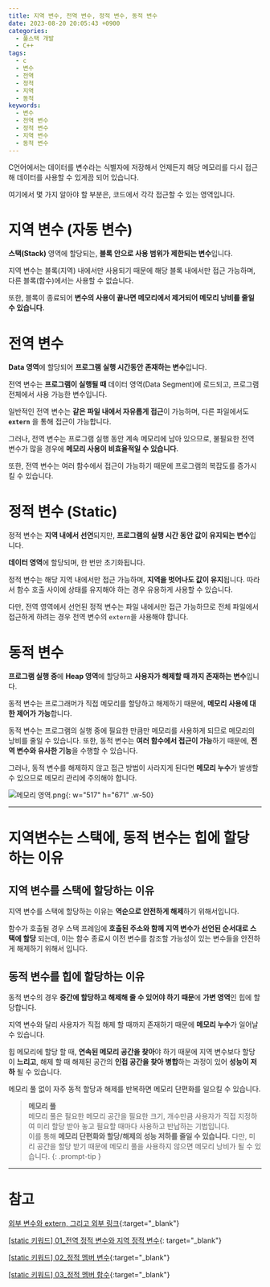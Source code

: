 ```yaml
---
title: 지역 변수, 전역 변수, 정적 변수, 동적 변수
date: 2023-08-20 20:05:43 +0900
categories:
  - 풀스택 개발
  - C++
tags:
  - c
  - 변수
  - 전역
  - 정적
  - 지역
  - 동적
keywords:
  - 변수
  - 전역 변수
  - 정적 변수
  - 지역 변수
  - 동적 변수
---
```


C언어에서는 데이터를 변수라는 식별자에 저장해서 언제든지 해당 메모리를 다시 접근해 데이터를 사용할 수 있게끔 되어 있습니다.

여기에서 몇 가지 알아야 할 부분은, 코드에서 각각 접근할 수 있는 영역입니다.



# 지역 변수 (자동 변수)

<span class="keyword">**스택(Stack)**</span> 영역에 할당되는, **블록 안으로 사용 범위가 제한되는 변수**입니다.

지역 변수는 블록(지역) 내에서만 사용되기 때문에 해당 블록 내에서만 접근 가능하며, 다른 블록(함수)에서는 사용할 수 없습니다.

또한, 블록이 종료되어 <span class="font_highlight">**변수의 사용이 끝나면 메모리에서 제거되어 메모리 낭비를 줄일 수 있습니다**</span>.

# 전역 변수

<span class="keyword">**Data 영역**</span>에 할당되어 **프로그램 실행 시간동안 존재하는 변수**입니다.

전역 변수는 **프로그램이 실행될 때** 데이터 영역(Data Segment)에 로드되고, 프로그램 전체에서 사용 가능한 변수입니다. 

일반적인 전역 변수는 **같은 파일 내에서 자유롭게 접근**이 가능하며, 다른 파일에서도 **`extern`** 을 통해 접근이 가능합니다.

그러나, 전역 변수는 프로그램 실행 동안 계속 메모리에 남아 있으므로, 불필요한 전역 변수가 많을 경우에 **메모리 사용이 비효율적일 수 있습니다**.

또한, 전역 변수는 여러 함수에서 접근이 가능하기 때문에 프로그램의 복잡도를 증가시킬 수 있습니다.

# 정적 변수 (Static)

정적 변수는 **지역 내에서 선언**되지만, <span class="font_highlight">**프로그램의 실행 시간 동안 값이 유지되는 변수**</span>입니다.

<span class="keyword">**데이터 영역**</span>에 할당되며, 한 번만 초기화됩니다.

정적 변수는 해당 지역 내에서만 접근 가능하며, **지역을 벗어나도 값이 유지**됩니다. 따라서 함수 호출 사이에 상태를 유지해야 하는 경우 유용하게 사용할 수 있습니다.

다만, 전역 영역에서 선언된 정적 변수는 파일 내에서만 접근 가능하므로 전체 파일에서 접근하게 하려는 경우 전역 변수의 `extern`을 사용해야 합니다.

# 동적 변수

**프로그램 실행 중**에 <span class="keyword">**Heap 영역**</span>에 할당하고 <span class="font_highlight">**사용자가 해제할 때 까지 존재하는 변수**</span>입니다.

동적 변수는 프로그래머가 직접 메모리를 할당하고 해제하기 때문에, **메모리 사용에 대한 제어가 가능**합니다.

동적 변수는 프로그램의 실행 중에 필요한 만큼만 메모리를 사용하게 되므로 메모리의 낭비를 줄일 수 있습니다. 또한, 동적 변수는 **여러 함수에서 접근이 가능**하기 때문에, **전역 변수와 유사한 기능**을 수행할 수 있습니다.

그러나, 동적 변수를 해제하지 않고 접근 방법이 사라지게 된다면 **메모리 누수**가 발생할 수 있으므로 메모리 관리에 주의해야 합니다.

![메모리 영역.png](https://i.postimg.cc/fWqvtq2v/image.png){: w="517" h="671" .w-50}

---

# 지역변수는 스택에, 동적 변수는 힙에 할당하는 이유

## 지역 변수를 **스택**에 할당하는 이유

지역 변수를 <span class="keyword">스택</span>에 할당하는 이유는 <span class="font_highlight">**역순으로 안전하게 해제**</span>하기 위해서입니다.

함수가 호출될 경우 <span class="keyword">스택 프레임</span>에 **호출된 주소와 함께 지역 변수가 선언된 순서대로 스택에 할당** 되는데, 이는 함수 종료시 이전 변수를 참조할 가능성이 있는 변수들을 안전하게 해제하기 위해서 입니다.

## 동적 변수를 **힙**에 할당하는 이유

동적 변수의 경우 **중간에 할당하고 해제해 줄 수 있어야 하기 때문**에 **가변 영역**인 <span class="keyword">힙</span>에 할당합니다.

지역 변수와 달리 사용자가 직접 해제 할 때까지 존재하기 때문에 **메모리 누수**가 일어날 수 있습니다.

힙 메모리에 할당 할 때, **연속된 메모리 공간을 찾아**야 하기 때문에 지역 변수보다 할당이 **느리고**, 해제 할 때 해제된 공간의 **인접 공간을 찾아 병합**하는 과정이 있어 **성능이 저하** 될 수 있습니다.

메모리 풀 없이 자주 동적 할당과 해제를 반복하면 <span class="important">메모리 단편화</span>를 일으킬 수 있습니다.


> **메모리 풀**
> <br> 메모리 풀은 필요한 메모리 공간을 필요한 크기, 개수만큼 사용자가 직접 지정하여 미리 할당 받아 놓고 필요할 때마다 사용하고 반납하는 기법입니다.
> <br> 이를 통해 **메모리 단편화와 할당/해제의 성능 저하를 줄일 수 있습니다**. 다만, 미리 공간을 할당 받기 때문에 메모리 풀을 사용하지 않으면 메모리 낭비가 될 수 있습니다.
{: .prompt-tip }



---

# 참고

[외부 변수와 extern, 그리고 외부 링크](/posts/%EC%99%B8%EB%B6%80-%EB%B3%80%EC%88%98%EC%99%80-extern-%EA%B7%B8%EB%A6%AC%EA%B3%A0-%EC%99%B8%EB%B6%80-%EB%A7%81%ED%81%AC/){:target="_blank"}

[[static 키워드] 01_전역 정적 변수와 지역 정적 변수](/posts/static-01-%EC%A0%84%EC%97%AD-%EC%A0%95%EC%A0%81-%EB%B3%80%EC%88%98%EC%99%80-%EC%A7%80%EC%97%AD-%EC%A0%95%EC%A0%81-%EB%B3%80%EC%88%98/){: target="_blank"}

[[static 키워드] 02_정적 멤버 변수](/posts/static-02-%EC%A0%95%EC%A0%81-%EB%A9%A4%EB%B2%84-%EB%B3%80%EC%88%98/){:target="_blank"}

[[static 키워드] 03_정적 멤버 함수](/posts/static-03-%EC%A0%95%EC%A0%81-%EB%A9%A4%EB%B2%84-%ED%95%A8%EC%88%98/){:target="_blank"}